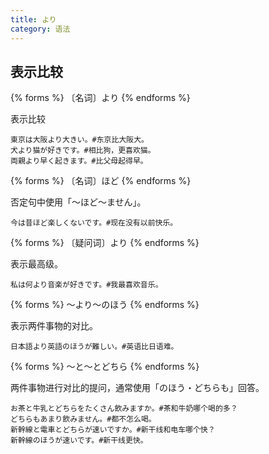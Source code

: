 ```yaml
---
title: より
category: 语法
---
```


## 表示比较

{% forms %}
〔名词〕より
{% endforms %}

表示比较

```example
東京は大阪より大きい。#东京比大阪大。
犬より猫が好きです。#相比狗，更喜欢猫。
両親より早く起きます。#比父母起得早。
```

{% forms %}
〔名词〕ほど
{% endforms %}

否定句中使用「〜ほど〜ません」。

```example
今は昔ほど楽しくないです。#现在没有以前快乐。
```

{% forms %}
〔疑问词〕より
{% endforms %}

表示最高级。

```example
私は何より音楽が好きです。#我最喜欢音乐。
```

{% forms %}
〜より〜のほう
{% endforms %}

表示两件事物的对比。

```example
日本語より英語のほうが難しい。#英语比日语难。
```

{% forms %}
〜と〜とどちら
{% endforms %}

两件事物进行对比的提问，通常使用「のほう・どちらも」回答。

```example
お茶と牛乳とどちらをたくさん飲みますか。#茶和牛奶哪个喝的多？
どちらもあまり飲みません。#都不怎么喝。
新幹線と電車とどちらが速いですか。#新干线和电车哪个快？
新幹線のほうが速いです。#新干线更快。
```
